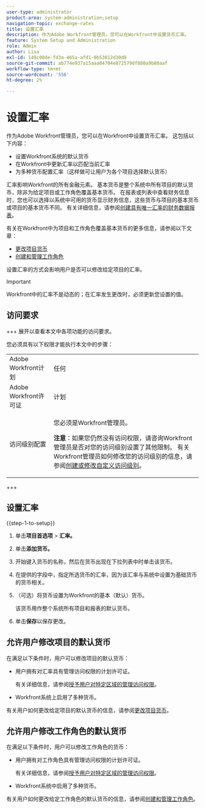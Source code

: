 ```yaml
---
user-type: administrator
product-area: system-administration;setup
navigation-topic: exchange-rates
title: 设置汇率
description: 作为Adobe Workfront管理员，您可以在Workfront中设置货币汇率。
feature: System Setup and Administration
role: Admin
author: Lisa
exl-id: 149c08de-fd3a-465a-afd1-0b53012d30d8
source-git-commit: ab774e937a15aaa04704e872579df880a9b80aaf
workflow-type: tm+mt
source-wordcount: '556'
ht-degree: 2%

---
```


# 设置汇率

<!--
<p data-mc-conditions="QuicksilverOrClassic.Draft mode">*** DON'T DELETE, DRAFT OR HIDE THIS ARTICLE. IT IS LINKED TO THE PRODUCT, THROUGH THE CONTEXT SENSITIVE HELP LINKS. **</p>
-->

作为Adobe Workfront管理员，您可以在Workfront中设置货币汇率。 这包括以下内容：

* 设置Workfront系统的默认货币
* 在Workfront中更新汇率以匹配当前汇率
* 为多种货币配置汇率（这样做可让用户为各个项目选择默认货币）

汇率影响Workfront的所有金融元素。 基本货币是整个系统中所有项目的默认货币，除非为给定项目或工作角色覆盖基本货币。 在报表或列表中查看财务信息时，您也可以选择以系统中可用的货币显示财务信息，这些货币与项目的基本货币或项目的基本货币不同。 有关详细信息，请参阅[创建具有唯一汇率的财务数据报表](../../../reports-and-dashboards/reports/creating-and-managing-reports/create-financial-data-reports-unique-exchange-rates.md)。

有关在Workfront中为项目和工作角色覆盖基本货币的更多信息，请参阅以下文章：

* [更改项目货币](../../../manage-work/projects/project-finances/change-project-currency.md)
* [创建和管理工作角色](../../../administration-and-setup/set-up-workfront/organizational-setup/create-manage-job-roles.md)

设置汇率的方式会影响用户是否可以修改给定项目的汇率。

>[!IMPORTANT]
>
>Workfront中的汇率不是动态的；在汇率发生更改时，必须更新您设置的值。

## 访问要求

+++ 展开以查看本文中各项功能的访问要求。

您必须具有以下权限才能执行本文中的步骤：

<table style="table-layout:auto"> 
 <col> 
 <col> 
 <tbody> 
  <tr> 
   <td role="rowheader">Adobe Workfront计划</td> 
   <td>任何</td> 
  </tr> 
  <tr> 
   <td role="rowheader">Adobe Workfront许可证</td> 
   <td>计划</td> 
  </tr> 
  <tr> 
   <td role="rowheader">访问级别配置</td> 
   <td> <p>您必须是Workfront管理员。</p> <p><b>注意</b>：如果您仍然没有访问权限，请咨询Workfront管理员是否对您的访问级别设置了其他限制。 有关Workfront管理员如何修改您的访问级别的信息，请参阅<a href="../../../administration-and-setup/add-users/configure-and-grant-access/create-modify-access-levels.md" class="MCXref xref">创建或修改自定义访问级别</a>。</p> </td> 
  </tr> 
 </tbody> 
</table>

+++

## 设置汇率

{{step-1-to-setup}}

1. 单击&#x200B;**项目首选项** > **汇率。**

1. 单击&#x200B;**添加货币。**
1. 开始键入货币的名称，然后在货币出现在下拉列表中时单击该货币。

1. 在提供的字段中，指定所选货币的汇率，因为该汇率与系统中设置为基础货币的货币相关。
1. （可选）将货币设置为Workfront的基本（默认）货币。

   该货币用作整个系统所有项目和报表的默认货币。

1. 单击&#x200B;**保存**&#x200B;以保存更改。

## 允许用户修改项目的默认货币

在满足以下条件时，用户可以修改项目的默认货币：

* 用户拥有对汇率具有管理访问权限的计划许可证。

  有关详细信息，请参阅[授予用户对特定区域的管理访问权限](../../../administration-and-setup/add-users/configure-and-grant-access/grant-users-admin-access-certain-areas.md)。

* Workfront系统上启用了多种货币。

有关用户如何更改给定项目的默认货币的信息，请参阅[更改项目货币](../../../manage-work/projects/project-finances/change-project-currency.md)。

## 允许用户修改工作角色的默认货币

在满足以下条件时，用户可以修改工作角色的货币：

* 用户拥有对工作角色具有管理访问权限的计划许可证。

  有关详细信息，请参阅[授予用户对特定区域的管理访问权限](../../../administration-and-setup/add-users/configure-and-grant-access/grant-users-admin-access-certain-areas.md)。

* Workfront系统中启用了多种货币。

有关用户如何更改给定工作角色的默认货币的信息，请参阅[创建和管理工作角色](../../../administration-and-setup/set-up-workfront/organizational-setup/create-manage-job-roles.md)。
